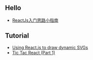 ﻿## Hello
- [ReactJs入门思路小指南](http://segmentfault.com/a/1190000002449277)

## Tutorial
- [Using React.js to draw dynamic SVGs](https://biesnecker.com/2014/10/22/using-reactjs-to-draw-dynamic-svgs/)
- [Tic Tac React (Part 1)](http://www.brianbar.net/2014/08/tic-tac-react-part-1/)
